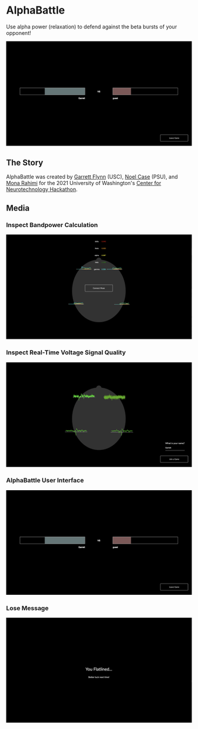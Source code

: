 # AlphaBattle
Use alpha power (relaxation) to defend against the beta bursts of your opponent!

![battle interface](./media/Battle.png)


## The Story
AlphaBattle was created by [Garrett Flynn](https://www.linkedin.com/in/garrettmflynn/) (USC), [Noel Case](https://www.linkedin.com/in/noel-case-027700185/) (PSU), and [Mona Rahimi](https://www.linkedin.com/in/mona-rahimi/) for the 2021 University of Washington's [Center for Neurotechnology Hackathon](https://www.cnthackathon.org/).

## Media

### Inspect Bandpower Calculation
![bandpower inspector](./media/BandpowerTest.png)

### Inspect Real-Time Voltage Signal Quality
![voltage inspector](./media/SignalQuality.png)

### AlphaBattle User Interface
![battle interface](./media/Battle.png)

### Lose Message
![lose message](./media/LoseMessage.png)


